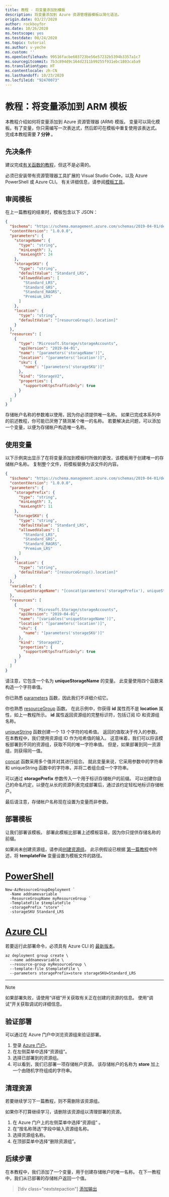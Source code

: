 ```yaml
---
title: 教程 - 将变量添加到模板
description: 将变量添加到 Azure 资源管理器模板以简化语法。
origin.date: 03/27/2020
author: rockboyfor
ms.date: 10/26/2020
ms.testscope: yes
ms.testdate: 08/24/2020
ms.topic: tutorial
ms.author: v-yeche
ms.custom: ''
ms.openlocfilehash: 99516facbe603723be56e57232b5394b3357a1c7
ms.sourcegitcommit: 7b3c894d9c164d2311b99255f931ebc1803ca5a9
ms.translationtype: HT
ms.contentlocale: zh-CN
ms.lasthandoff: 10/23/2020
ms.locfileid: "92470073"
---
```

# <a name="tutorial-add-variables-to-your-arm-template"></a>教程：将变量添加到 ARM 模板

本教程介绍如何将变量添加到 Azure 资源管理器 (ARM) 模版。 变量可以简化模板。有了变量，你只需编写一次表达式，然后即可在模板中重复使用该表达式。 完成本教程需要 **7 分钟** 。

## <a name="prerequisites"></a>先决条件

建议完成[有关函数的教程](template-tutorial-add-functions.md)，但这不是必需的。

必须已安装带有资源管理器工具扩展的 Visual Studio Code，以及 Azure PowerShell 或 Azure CLI。 有关详细信息，请参阅[模板工具](template-tutorial-create-first-template.md#get-tools)。

## <a name="review-template"></a>审阅模板

在上一篇教程的结束时，模板包含以下 JSON：

```json
{
  "$schema": "https://schema.management.azure.com/schemas/2019-04-01/deploymentTemplate.json#",
  "contentVersion": "1.0.0.0",
  "parameters": {
    "storageName": {
      "type": "string",
      "minLength": 3,
      "maxLength": 24
    },
    "storageSKU": {
      "type": "string",
      "defaultValue": "Standard_LRS",
      "allowedValues": [
        "Standard_LRS",
        "Standard_GRS",
        "Standard_RAGRS",
        "Premium_LRS"
      ]
    },
    "location": {
      "type": "string",
      "defaultValue": "[resourceGroup().location]"
    }
  },
  "resources": [
    {
      "type": "Microsoft.Storage/storageAccounts",
      "apiVersion": "2019-04-01",
      "name": "[parameters('storageName')]",
      "location": "[parameters('location')]",
      "sku": {
        "name": "[parameters('storageSKU')]"
      },
      "kind": "StorageV2",
      "properties": {
        "supportsHttpsTrafficOnly": true
      }
    }
  ]
}
```

存储帐户名称的参数难以使用，因为你必须提供唯一名称。 如果已完成本系列中的前述教程，你可能已厌倦了猜测某个唯一的名称。 若要解决此问题，可以添加一个变量，以便为存储帐户构造唯一名称。

## <a name="use-variable"></a>使用变量

以下示例突出显示了在将变量添加到模板时所做的更改，该模板用于创建唯一的存储帐户名称。 复制整个文件，将模板替换为该文件的内容。

```json
{
  "$schema": "https://schema.management.azure.com/schemas/2019-04-01/deploymentTemplate.json#",
  "contentVersion": "1.0.0.0",
  "parameters": {
    "storagePrefix": {
      "type": "string",
      "minLength": 3,
      "maxLength": 11
    },
    "storageSKU": {
      "type": "string",
      "defaultValue": "Standard_LRS",
      "allowedValues": [
        "Standard_LRS",
        "Standard_GRS",
        "Standard_RAGRS",
        "Premium_LRS"
      ]
    },
    "location": {
      "type": "string",
      "defaultValue": "[resourceGroup().location]"
    }
  },
  "variables": {
    "uniqueStorageName": "[concat(parameters('storagePrefix'), uniqueString(resourceGroup().id))]"
  },
  "resources": [
    {
      "type": "Microsoft.Storage/storageAccounts",
      "apiVersion": "2019-04-01",
      "name": "[variables('uniqueStorageName')]",
      "location": "[parameters('location')]",
      "sku": {
        "name": "[parameters('storageSKU')]"
      },
      "kind": "StorageV2",
      "properties": {
        "supportsHttpsTrafficOnly": true
      }
    }
  ]
}
```

请注意，它包含一个名为 **uniqueStorageName** 的变量。 此变量使用四个函数来构造一个字符串值。

你已熟悉 [parameters](template-functions-deployment.md#parameters) 函数，因此我们不详细介绍它。

你也熟悉 [resourceGroup](template-functions-resource.md#resourcegroup) 函数。 在此示例中，你获得 **id** 属性而不是 **location** 属性，如上一教程所示。 **id** 属性返回资源组的完整标识符，包括订阅 ID 和资源组名称。

[uniqueString](template-functions-string.md#uniquestring) 函数创建一个 13 个字符的哈希值。 返回的值取决于传入的参数。 在本教程中，我们使用资源组 ID 作为哈希值的输入。 这意味着，我们可以将该模板部署到不同的资源组，获取不同的唯一字符串值。 但是，如果部署到同一资源组，则获得同一值。

[concat](template-functions-string.md#concat) 函数采用多个值并对其进行组合。 就此变量来说，它采用参数中的字符串和 uniqueString 函数中的字符串，并将二者组合成一个字符串。

可以通过 **storagePrefix** 参数传入一个用于标识存储帐户的前缀。 可以创建你自己的命名约定，以便在从长的资源列表完成部署后，通过该约定轻松地标识存储帐户。

最后请注意，存储帐户名称现在设置为变量而非参数。

## <a name="deploy-template"></a>部署模板

让我们部署该模板。 部署此模板比部署上述模板容易，因为你只提供存储名称的前缀。

如果尚未创建资源组，请参阅[创建资源组](template-tutorial-create-first-template.md#create-resource-group)。 此示例假设已根据 [第一篇教程](template-tutorial-create-first-template.md#deploy-template)中所述，将 **templateFile** 变量设置为模板文件的路径。

# <a name="powershell"></a>[PowerShell](#tab/azure-powershell)

```azurepowershell
New-AzResourceGroupDeployment `
  -Name addnamevariable `
  -ResourceGroupName myResourceGroup `
  -TemplateFile $templateFile `
  -storagePrefix "store" `
  -storageSKU Standard_LRS
```

# <a name="azure-cli"></a>[Azure CLI](#tab/azure-cli)

若要运行此部署命令，必须具有 Azure CLI 的 [最新版本](https://docs.azure.cn/cli/install-azure-cli)。

```azurecli
az deployment group create \
  --name addnamevariable \
  --resource-group myResourceGroup \
  --template-file $templateFile \
  --parameters storagePrefix=store storageSKU=Standard_LRS
```

---

> [!NOTE]
> 如果部署失败，请使用“详细”开关获取有关正在创建的资源的信息。 使用“调试”开关获取调试的详细信息。

## <a name="verify-deployment"></a>验证部署

可以通过在 Azure 门户中浏览资源组来验证部署。

1. 登录 [Azure 门户](https://portal.azure.cn)。
1. 在左侧菜单中选择“资源组”。 
1. 选择已部署到的资源组。
1. 可以看到，我们已部署一项存储帐户资源。 该存储帐户的名称为 **store** 加上一个由随机字符组成的字符串。

## <a name="clean-up-resources"></a>清理资源

若要继续学习下一篇教程，则不需删除该资源组。

如果你不打算继续学习，请删除该资源组以清理部署的资源。

1. 在 Azure 门户上的左侧菜单中选择“资源组”  。
2. 在“按名称筛选”字段中输入资源组名称。 
3. 选择资源组名称。
4. 在顶部菜单中选择“删除资源组”。 

## <a name="next-steps"></a>后续步骤

在本教程中，我们添加了一个变量，用于创建存储帐户的唯一名称。 在下一教程中，我们从已部署的存储帐户返回一个值。

> [!div class="nextstepaction"]
> [添加输出](template-tutorial-add-outputs.md)

<!-- Update_Description: update meta properties, wording update, update link -->